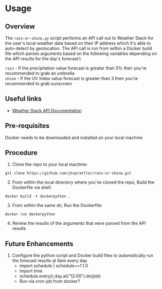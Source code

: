 # Usage

## Overview
The `rain-or-shine.py` script performs an API call out to Weather Stack for the user's local weather data based on their IP address which it's able to auto-detect by geolocation. The API call is run from within a Docker build file which parses arguments based on the following variables depending on the API results for the day's forecast:\

`rain` - If the precipitation value forecast is greater than 5% then you're recommended to grab an umbrella\
`shine` - If the UV Index value forecast is greater than 3 then you're recommended to grab sunscreen

## Useful links
- [Weather Stack API Documentation](https://weatherstack.com/documentation)

## Pre-requisites
Docker needs to be downloaded and installed on your local machine

## Procedure
1. Clone the repo to your local machine:
```
git clone https://github.com/jksprattler/rain-or-shine.git
```
2. From within the local directory where you've cloned the repo, Build the Dockerfile via shell:
```
docker build -t dockerpython .
```
3. From within the same dir, Run the Dockerfile:
```
docker run dockerpython
```
4. Review the results of the arguments that were parsed from the API results

## Future Enhancements
1. Configure the python script and Docker build files to automatically run the forecast results at 6am every day
   - import schedule | schedule==1.1.0
   - import time
   - schedule.every().day.at("12:00").do(job)
   - Run via cron job from docker?
